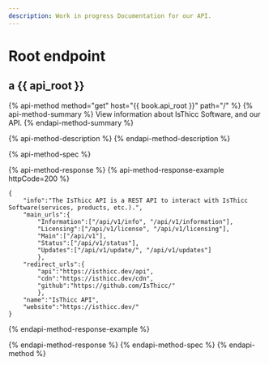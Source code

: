 ```yaml
---
description: Work in progress Documentation for our API.
---
```


# Root endpoint 

## a {{ api_root }}


{% api-method method="get" host="{{ book.api_root }}" path="/" %}
{% api-method-summary %}
View information about IsThicc Software, and our API.
{% endapi-method-summary %}

{% api-method-description %}
{% endapi-method-description %}

{% api-method-spec %}
<!-- {% api-method-request %} -->
<!-- {% api-method-path-parameters %}
{% api-method-parameter name="id" type="string" %}
ID of the cake to get, for free of course.
{% endapi-method-parameter %}
{% endapi-method-path-parameters %}

{% api-method-headers %}
{% api-method-parameter name="Authentication" type="string" required=true %}
Authentication token to track down who is emptying our stocks.
{% endapi-method-parameter %}
{% endapi-method-headers %}

{% api-method-query-parameters %}
{% api-method-parameter name="recipe" type="string" %}
The API will do its best to find a cake matching the provided recipe.
{% endapi-method-parameter %}

{% api-method-parameter name="gluten" type="boolean" %}
Whether the cake should be gluten-free or not.
{% endapi-method-parameter %}
{% endapi-method-query-parameters %} -->
<!-- {% endapi-method-request %} -->

{% api-method-response %}
{% api-method-response-example httpCode=200 %}
<!-- {% api-method-response-example-description %}
Cake successfully retrieved.
{% endapi-method-response-example-description %} -->

```
{
    "info":"The IsThicc API is a REST API to interact with IsThicc Software(services, products, etc.).",
    "main_urls":{
        "Information":["/api/v1/info", "/api/v1/information"],
        "Licensing":["/api/v1/license", "/api/v1/licensing"],
        "Main":["/api/v1"], 
        "Status":["/api/v1/status"],
        "Updates":["/api/v1/update/", "/api/v1/updates"]
        },
    "redirect_urls":{
        "api":"https://isthicc.dev/api",
        "cdn":"https://isthicc.dev/cdn",
        "github":"https://github.com/IsThicc/"
        },
    "name":"IsThicc API",
    "website":"https://isthicc.dev/"
}
```
{% endapi-method-response-example %}

<!-- {% api-method-response-example httpCode=404 %}
{% api-method-response-example-description %}
Could not find a cake matching this query.
{% endapi-method-response-example-description %}

```
{    "message": "Ain't no cake like that."}
```
{% endapi-method-response-example %} -->
{% endapi-method-response %}
{% endapi-method-spec %}
{% endapi-method %}
